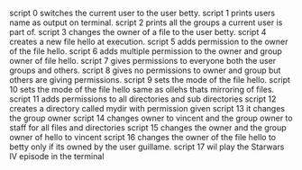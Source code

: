 script 0 switches the current user to the user betty.
script 1 prints users name as output on terminal.
script 2 prints all the groups a current user is part of.
script 3 changes the owner of a file to the user betty.
script 4 creates a new file hello at execution.
script 5 adds permission to the owner of the file hello.
script 6 adds multiple permission to the owner and group owner of file hello.
script 7 gives permissions to everyone both the user groups and others.
script 8 gives no permissions to owner and group but others are giving permissions.
script 9 sets the mode of the file hello.
script 10 sets the mode of the file hello same as ollehs thats mirroring of files.
script 11 adds permissions to all directories and sub directories 
script 12 creates a directory called mydir with permission given
script 13 it changes the group owner
script 14 changes owner to vincent and the group owner to staff for all files and directories
script 15 changes the owner and the group owner of hello to vincent
script 16 changes the owner of the file hello to betty only if its owned by the user guillame.
script 17 wil play the Starwars IV episode in the terminal
